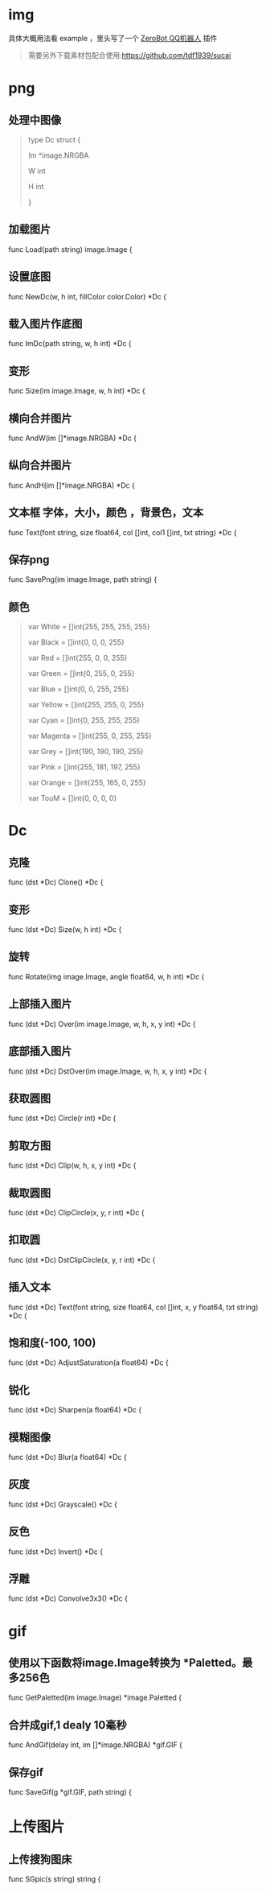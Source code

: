 # img
具体大概用法看 example ，里头写了一个 [ZeroBot QQ机器人](https://github.com/wdvxdr1123/ZeroBot) 插件
>需要另外下载素材包配合使用:https://github.com/tdf1939/sucai


# png

## 处理中图像
>type Dc struct {
>
>	Im *image.NRGBA
>	
>	W  int
>	
>	H  int
>	
>}

## 加载图片
func Load(path string) image.Image {

## 设置底图
func NewDc(w, h int, fillColor color.Color) *Dc {

## 载入图片作底图
func ImDc(path string, w, h int) *Dc {

## 变形
func Size(im image.Image, w, h int) *Dc {

## 横向合并图片
func AndW(im []*image.NRGBA) *Dc {

## 纵向合并图片
func AndH(im []*image.NRGBA) *Dc {

## 文本框 字体，大小，颜色 ，背景色，文本
func Text(font string, size float64, col []int, col1 []int, txt string) *Dc {

## 保存png
func SavePng(im image.Image, path string) {

## 颜色
> var White = []int{255, 255, 255, 255}
> 
> var Black = []int{0, 0, 0, 255}
> 
> var Red = []int{255, 0, 0, 255}
> 
> var Green = []int{0, 255, 0, 255}
> 
> var Blue = []int{0, 0, 255, 255}
> 
> var Yellow = []int{255, 255, 0, 255}
> 
> var Cyan = []int{0, 255, 255, 255}
> 
> var Magenta = []int{255, 0, 255, 255}
> 
> var Grey = []int{190, 190, 190, 255}
> 
> var Pink = []int{255, 181, 197, 255}
> 
> var Orange = []int{255, 165, 0, 255}
> 
> var TouM = []int{0, 0, 0, 0}

# Dc
## 克隆
func (dst *Dc) Clone() *Dc {

## 变形
func (dst *Dc) Size(w, h int) *Dc {

## 旋转
func Rotate(img image.Image, angle float64, w, h int) *Dc {

## 上部插入图片
func (dst *Dc) Over(im image.Image, w, h, x, y int) *Dc {

## 底部插入图片
func (dst *Dc) DstOver(im image.Image, w, h, x, y int) *Dc {

## 获取圆图
func (dst *Dc) Circle(r int) *Dc {

## 剪取方图
func (dst *Dc) Clip(w, h, x, y int) *Dc {

## 裁取圆图
func (dst *Dc) ClipCircle(x, y, r int) *Dc {

## 扣取圆
func (dst *Dc) DstClipCircle(x, y, r int) *Dc {

## 插入文本
func (dst *Dc) Text(font string, size float64, col []int, x, y float64, txt string) *Dc {


## 饱和度(-100, 100)
func (dst *Dc) AdjustSaturation(a float64) *Dc {

## 锐化
func (dst *Dc) Sharpen(a float64) *Dc {

## 模糊图像
func (dst *Dc) Blur(a float64) *Dc {

## 灰度
func (dst *Dc) Grayscale() *Dc {

## 反色
func (dst *Dc) Invert() *Dc {

## 浮雕
func (dst *Dc) Convolve3x3() *Dc {


# gif

## 使用以下函数将image.Image转换为 *Paletted。最多256色
func GetPaletted(im image.Image) *image.Paletted {

## 合并成gif,1 dealy 10毫秒
func AndGif(delay int, im []*image.NRGBA) *gif.GIF {

## 保存gif
func SaveGif(g *gif.GIF, path string) {

# 上传图片
## 上传搜狗图床
func SGpic(s string) string {
